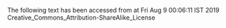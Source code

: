 The following text has been accessed from at Fri Aug 9 00:06:11 IST 2019
Creative_Commons_Attribution-ShareAlike_License
